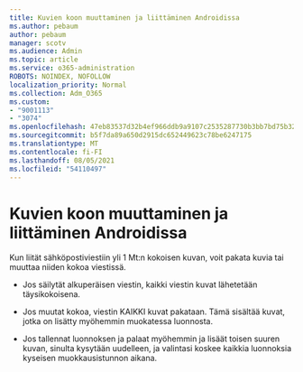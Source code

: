 ```yaml
---
title: Kuvien koon muuttaminen ja liittäminen Androidissa
ms.author: pebaum
author: pebaum
manager: scotv
ms.audience: Admin
ms.topic: article
ms.service: o365-administration
ROBOTS: NOINDEX, NOFOLLOW
localization_priority: Normal
ms.collection: Adm_O365
ms.custom:
- "9001113"
- "3074"
ms.openlocfilehash: 47eb83537d32b4ef966ddb9a9107c2535287730b3bb7bd75b32c894c6411aeca
ms.sourcegitcommit: b5f7da89a650d2915dc652449623c78be6247175
ms.translationtype: MT
ms.contentlocale: fi-FI
ms.lasthandoff: 08/05/2021
ms.locfileid: "54110497"
---
```

# <a name="resize-and-attach-images-on-android"></a>Kuvien koon muuttaminen ja liittäminen Androidissa

Kun liität sähköpostiviestiin yli 1 Mt:n kokoisen kuvan, voit pakata kuvia tai muuttaa niiden kokoa viestissä.
 
- Jos säilytät alkuperäisen viestin, kaikki viestin kuvat lähetetään täysikokoisena.
 
- Jos muutat kokoa, viestin KAIKKI kuvat pakataan.  Tämä sisältää kuvat, jotka on lisätty myöhemmin muokatessa luonnosta.
 
- Jos tallennat luonnoksen ja palaat myöhemmin ja lisäät toisen suuren kuvan, sinulta kysytään uudelleen, ja valintasi koskee kaikkia luonnoksia kyseisen muokkausistunnon aikana.
 
